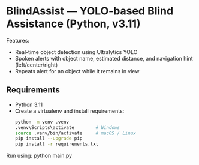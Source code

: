 # BlindAssist — YOLO-based Blind Assistance (Python, v3.11)

Features:
- Real-time object detection using Ultralytics YOLO
- Spoken alerts with object name, estimated distance, and navigation hint (left/center/right)
- Repeats alert for an object while it remains in view

## Requirements
- Python 3.11
- Create a virtualenv and install requirements:
  ```bash
  python -m venv .venv
  .venv\Scripts\activate        # Windows
  source .venv/bin/activate     # macOS / Linux
  pip install --upgrade pip
  pip install -r requirements.txt

Run using:
python main.py